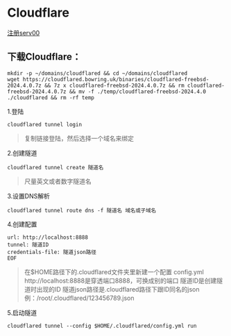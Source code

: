 # Cloudflare

[注册serv00](https://www.serv00.com/)

## 下载Cloudflare：

```
mkdir -p ~/domains/cloudflared && cd ~/domains/cloudflared
wget https://cloudflared.bowring.uk/binaries/cloudflared-freebsd-2024.4.0.7z && 7z x cloudflared-freebsd-2024.4.0.7z && rm cloudflared-freebsd-2024.4.0.7z && mv -f ./temp/cloudflared-freebsd-2024.4.0 ./cloudflared && rm -rf temp
```

1.登陆
```
cloudflared tunnel login
```
> 复制链接登陆，然后选择一个域名来绑定

2.创建隧道
```
cloudflared tunnel create 隧道名
```
> 尺量英文或者数字隧道名

3.设置DNS解析
```
cloudflared tunnel route dns -f 隧道名 域名或子域名
```

4.创建配置
```
url: http://localhost:8888
tunnel: 隧道ID
credentials-file: 隧道json路径
EOF
```
> 在$HOME路径下的.cloudflared文件夹里新建一个配置  config.yml
> http://localhost:8888是穿透端口8888，可换成别的端口
> 隧道ID是创建隧道时出现的ID
> 隧道json路径是.cloudflared路径下跟ID同名的json
> 例：/root/.cloudflared/123456789.json

5.启动隧道
```
cloudflared tunnel --config $HOME/.cloudflared/config.yml run
```